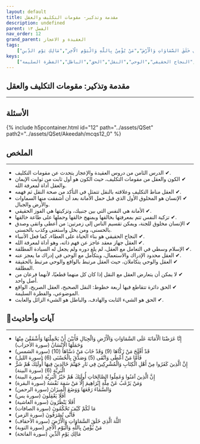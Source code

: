 ```yaml
---
layout: default
title: مقدمة وتذكير- مقومات التكليف والعقل
description: undefined
parent: الفصل ١٣
nav_order: 12
grand_parent: العقيدة و الاعجاز
tags: 
    ["إِنَّا عَرَضْنَا الْأَمَانَةَ عَلَى السَّمَاوَاتِ وَالْأَرْضِ وَالْجِبَالِ فَأَبَيْنَ أَنْ يَحْمِلْنَهَا وَأَشْفَقْنَ مِنْهَا وَحَمَلَهَا الْإِنْسَانُ","قَدْ أَفْلَحَ مَنْ زَكَّاهَا (9) وَقَدْ خَابَ مَنْ دَسَّاهَا (10)","فَأَمَّا مَنْ أَعْطَى وَاتَّقَى (5) وَصَدَّقَ بِالْحُسْنَى (6)","إِنَّ الَّذِينَ كَفَرُوا مِنْ أَهْلِ الْكِتَابِ وَالْمُشْرِكِينَ فِي نَارِ جَهَنَّمَ خَالِدِينَ فِيهَا أُولَئِكَ هُمْ شَرُّ الْبَرِيَّةِ (6)","إِنَّ الَّذِينَ آمَنُوا وَعَمِلُوا الصَّالِحَاتِ أُولَئِكَ هُمْ خَيْرُ الْبَرِيَّةِ","وَمَنْ يَرْغَبُ عَنْ مِلَّةِ إِبْرَاهِيمَ إِلَّا مَنْ سَفِهَ نَفْسَهُ","وَالسَّمَاءَ رَفَعَهَا وَوَضَعَ الْمِيزَانَ","أَفَلَا يَعْقِلُونَ","أَفَلَا يَنْظُرُونَ","مَا لَكُمْ كَيْفَ تَحْكُمُونَ","فَأَنَّى تُصْرَفُونَ","اللَّهَ الَّذِي خَلَقَ السَّمَاوَاتِ وَالْأَرْضَ","مَنْ يُؤْمِنُ بِاللَّهِ وَالْيَوْمِ الْآخِرِ","مَالِكِ يَوْمِ الدِّينِ"]
keys:
    ["العقل","التكليف","الأمانة","تزكية النفس","النجاح الحقيقي","الوحي","النقل","الحق","الباطل","الفطرة السليمة"]
---
```

## ‏مقدمة وتذكير: مقومات التكليف والعقل
***
## الأسئلة 
{% include h5pcontainer.html id="12" path="../assets/QSet" path2="../assets/QSet/Akeedah/mcqs12_0" %}
## الملخص
***
- ‏✔ الدرس الثامن من دروس العقيدة والإعجاز يتحدث عن مقومات التكليف. 
- ‏✔ الكون والعقل من مقومات التكليف، حيث الكون هو أول ثابت من ثوابت الإيمان والعقل أداة لمعرفة الله. 
- ‏✔ العقل مناط التكليف وعلاقته بالنقل تتمثل في التأكد من صحة النقل ثم فهمه. 
- ‏✔ الإنسان هو المخلوق الأول الذي قبل حمل الأمانة بعد أن أشفقت منها السماوات والأرض والجبال. 
- ‏✔ الأمانة هي النفس التي بين جنبيك، وتزكيتها هي الفوز الحقيقي. 
- ‏✔ تزكية النفس تتم بمعرفتها بخالقها وبمنهج خالقها وحملها على طاعة خالقها. 
- ‏✔ الإنسان مخلوق للجنة، ويمكن تقسيم الناس إلى زمرتين: من أعطى واتقى وصدق بالحسنى، ومن بخل واستغنى وكذب بالحسنى. 
- ‏✔ النجاح الحقيقي هو بناء الحياة على العطاء، كما فعل الأنبياء. 
- ‏✔ العقل جهاز معقد عاجز عن فهم ذاته، وهو أداة لمعرفة الله. 
- ‏✔ الإسلام وسطي في التعامل مع العقل، لم يلغِ دوره ولم يجعل له السيادة المطلقة. 
- ‏✔ العقل محدود الإدراك والاستعمال، ويتكامل مع الوحي في إدراك ما يعجز عنه. 
- ‏✔ العقل والوحي يتكاملان، حيث العقل مرتبط بالواقع والوحي مرتبط بالحقيقة المطلقة. 
- ‏✔ لا يمكن أن يتعارض العقل مع النقل إذا كان كل منهما قطعيًا، لأنهما فرعان من أصل واحد. 
- ‏✔ الحق دائرة تتقاطع فيها أربعة خطوط: النقل الصحيح، العقل الصريح، الواقع الموضوعي، والفطرة السليمة. 
- ‏✔ الحق هو الشيء الثابت والهادف، والباطل هو الشيء الزائل والعابث. 

## 📜آيات وأحاديث
***
- ‏إِنَّا عَرَضْنَا الْأَمَانَةَ عَلَى السَّمَاوَاتِ وَالْأَرْضِ وَالْجِبَالِ فَأَبَيْنَ أَنْ يَحْمِلْنَهَا وَأَشْفَقْنَ مِنْهَا وَحَمَلَهَا الْإِنْسَانُ (سورة الأحزاب)
- ‏قَدْ أَفْلَحَ مَنْ زَكَّاهَا (9) وَقَدْ خَابَ مَنْ دَسَّاهَا (10) (سورة الشمس)
- ‏فَأَمَّا مَنْ أَعْطَى وَاتَّقَى (5) وَصَدَّقَ بِالْحُسْنَى (6) (سورة الليل)
- ‏إِنَّ الَّذِينَ كَفَرُوا مِنْ أَهْلِ الْكِتَابِ وَالْمُشْرِكِينَ فِي نَارِ جَهَنَّمَ خَالِدِينَ فِيهَا أُولَئِكَ هُمْ شَرُّ الْبَرِيَّةِ (6) (سورة البينة)
- ‏إِنَّ الَّذِينَ آمَنُوا وَعَمِلُوا الصَّالِحَاتِ أُولَئِكَ هُمْ خَيْرُ الْبَرِيَّةِ (سورة البينة)
- ‏وَمَنْ يَرْغَبُ عَنْ مِلَّةِ إِبْرَاهِيمَ إِلَّا مَنْ سَفِهَ نَفْسَهُ (سورة البقرة)
- ‏وَالسَّمَاءَ رَفَعَهَا وَوَضَعَ الْمِيزَانَ (سورة الرحمن)
- ‏أَفَلَا يَعْقِلُونَ (سورة يس)
- ‏أَفَلَا يَنْظُرُونَ (سورة الغاشية)
- ‏مَا لَكُمْ كَيْفَ تَحْكُمُونَ (سورة الصافات)
- ‏فَأَنَّى تُصْرَفُونَ (سورة الزمر)
- ‏اللَّهَ الَّذِي خَلَقَ السَّمَاوَاتِ وَالْأَرْضَ (سورة الأحقاف)
- ‏مَنْ يُؤْمِنُ بِاللَّهِ وَالْيَوْمِ الْآخِرِ (سورة التوبة)
- ‏مَالِكِ يَوْمِ الدِّينِ (سورة الفاتحة)


